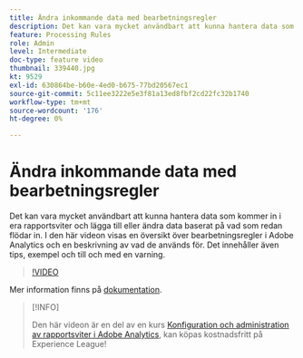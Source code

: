 ```yaml
---
title: Ändra inkommande data med bearbetningsregler
description: Det kan vara mycket användbart att kunna hantera data som kommer in i era rapportsviter och lägga till eller ändra data baserat på vad som redan flödar in. I den här videon visas en översikt över bearbetningsregler i Adobe Analytics och en beskrivning av vad de används för. Det innehåller även tips, exempel och till och med en varning.
feature: Processing Rules
role: Admin
level: Intermediate
doc-type: feature video
thumbnail: 339440.jpg
kt: 9529
exl-id: 630864be-b60e-4ed0-b675-77bd20567ec1
source-git-commit: 5c11ee3222e5e3f81a13ed8fbf2cd22fc32b1740
workflow-type: tm+mt
source-wordcount: '176'
ht-degree: 0%

---
```


# Ändra inkommande data med bearbetningsregler

Det kan vara mycket användbart att kunna hantera data som kommer in i era rapportsviter och lägga till eller ändra data baserat på vad som redan flödar in. I den här videon visas en översikt över bearbetningsregler i Adobe Analytics och en beskrivning av vad de används för. Det innehåller även tips, exempel och till och med en varning.

>[!VIDEO](https://video.tv.adobe.com/v/339440/?quality=12&learn=on)

Mer information finns på [dokumentation](https://experienceleague.adobe.com/docs/analytics/admin/admin-tools/processing-rules/processing-rules.html?lang=en).

>[!INFO]
>
> Den här videon är en del av en kurs [Konfiguration och administration av rapportsviter i Adobe Analytics](https://experienceleague.adobe.com/?recommended=Analytics-A-1-2021.1.administration), kan köpas kostnadsfritt på Experience League!